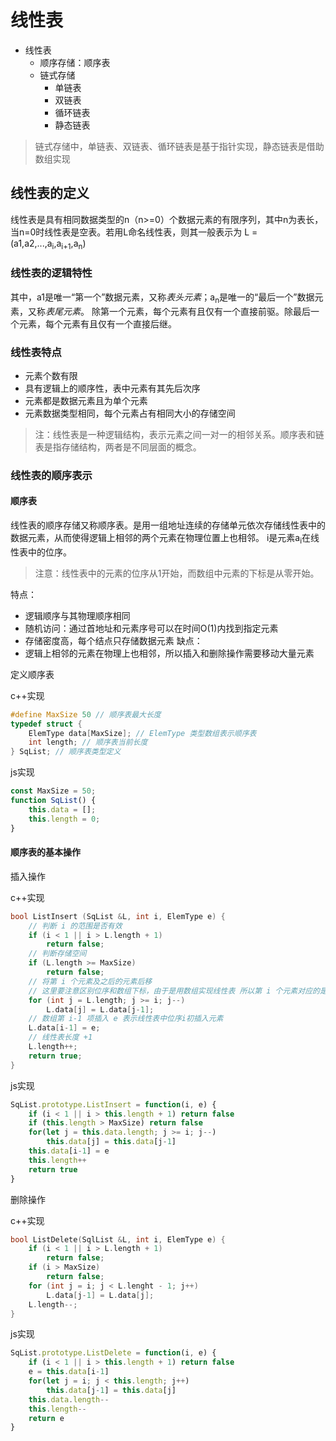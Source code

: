 # 线性表

- 线性表
    - 顺序存储：顺序表
    - 链式存储
        - 单链表
        - 双链表
        - 循环链表
        - 静态链表

> 链式存储中，单链表、双链表、循环链表是基于指针实现，静态链表是借助数组实现

## 线性表的定义

线性表是具有相同数据类型的n（n>=0）个数据元素的有限序列，其中n为表长，当n=0时线性表是空表。若用L命名线性表，则其一般表示为 L = (a1,a2,...,a<sub>i</sub>,a<sub>i+1</sub>,a<sub>n</sub>)

### 线性表的逻辑特性

其中，a1是唯一“第一个”数据元素，又称*表头元素*；a<sub>n</sub>是唯一的“最后一个”数据元素，又称*表尾元素*。
除第一个元素，每个元素有且仅有一个直接前驱。除最后一个元素，每个元素有且仅有一个直接后继。

### 线性表特点

- 元素个数有限
- 具有逻辑上的顺序性，表中元素有其先后次序
- 元素都是数据元素且为单个元素
- 元素数据类型相同，每个元素占有相同大小的存储空间

> 注：线性表是一种逻辑结构，表示元素之间一对一的相邻关系。顺序表和链表是指存储结构，两者是不同层面的概念。

### 线性表的顺序表示

#### 顺序表

线性表的顺序存储又称顺序表。是用一组地址连续的存储单元依次存储线性表中的数据元素，从而使得逻辑上相邻的两个元素在物理位置上也相邻。
i是元素a<sub>i</sub>在线性表中的位序。

> 注意：线性表中的元素的位序从1开始，而数组中元素的下标是从零开始。

特点：
- 逻辑顺序与其物理顺序相同
- 随机访问：通过首地址和元素序号可以在时间O(1)内找到指定元素
- 存储密度高，每个结点只存储数据元素
缺点：
- 逻辑上相邻的元素在物理上也相邻，所以插入和删除操作需要移动大量元素

定义顺序表

c++实现
```c++
#define MaxSize 50 // 顺序表最大长度
typedef struct {
    ElemType data[MaxSize]; // ElemType 类型数组表示顺序表
    int length; // 顺序表当前长度
} SqList; // 顺序表类型定义
```

js实现
```js
const MaxSize = 50;
function SqList() {
    this.data = [];
    this.length = 0;
}
```

#### 顺序表的基本操作

插入操作

c++实现
```c++
bool ListInsert (SqList &L, int i, ElemType e) {
    // 判断 i 的范围是否有效
    if (i < 1 || i > L.length + 1)
        return false;
    // 判断存储空间
    if (L.length >= MaxSize) 
        return false;
    // 将第 i 个元素及之后的元素后移
    // 这里要注意区别位序和数组下标，由于是用数组实现线性表 所以第 i 个元素对应的是数组中的 i-1 项
    for (int j = L.length; j >= i; j--)
        L.data[j] = L.data[j-1];
    // 数组第 i-1 项插入 e 表示线性表中位序i初插入元素
    L.data[i-1] = e;
    // 线性表长度 +1
    L.length++;
    return true;
}
```

js实现
```js
SqList.prototype.ListInsert = function(i, e) {
    if (i < 1 || i > this.length + 1) return false
    if (this.length > MaxSize) return false
    for(let j = this.data.length; j >= i; j--)
        this.data[j] = this.data[j-1]
    this.data[i-1] = e
    this.length++
    return true
}
```

删除操作

c++实现
```c++
bool ListDelete(SqlList &L, int i, ElemType e) {
    if (i < 1 || i > L.length + 1)
        return false;
    if (i > MaxSize)
        return false;
    for (int j = i; j < L.lenght - 1; j++)
        L.data[j-1] = L.data[j];
    L.length--;
}
```

js实现
```js
SqList.prototype.ListDelete = function(i, e) {
    if (i < 1 || i > this.length + 1) return false
    e = this.data[i-1]
    for(let j = i; j < this.length; j++)
        this.data[j-1] = this.data[j]
    this.data.length--
    this.length--
    return e
}
```
